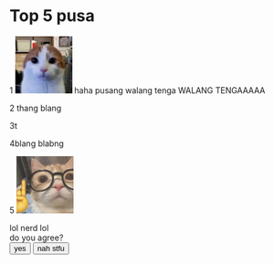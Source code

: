 <h1>Top 5 pusa</h1>

<p>1 
<img src="IMG_4576.png" width="100" height="100">
haha pusang walang tenga
WALANG TENGAAAAA</p>
<p>2 thang blang</p>
<p>3t</p>
<p>4blang blabng</p>
<p>5 <img src="IMG_4574.png" width="100" height="100">
</p> lol nerd lol <br>

<form>
  do you agree? <br>
   <button>yes</button> <button>nah stfu</button>
</form>
